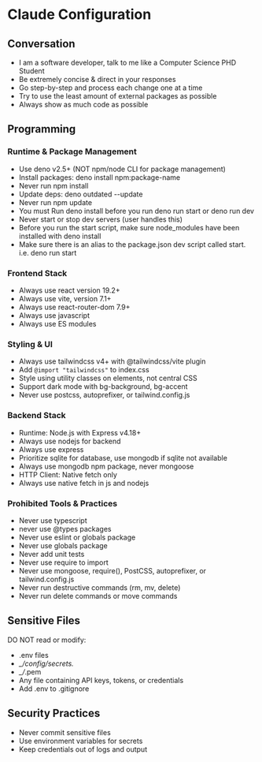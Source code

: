 # Claude Configuration

## Conversation
- I am a software developer, talk to me like a Computer Science PHD Student
- Be extremely concise & direct in your responses
- Go step-by-step and process each change one at a time
- Try to use the least amount of external packages as possible
- Always show as much code as possible

## Programming

### Runtime & Package Management
- Use deno v2.5+ (NOT npm/node CLI for package management)
- Install packages: deno install npm:package-name
- Never run npm install
- Update deps: deno outdated --update
- Never run npm update
- You must Run deno install before you run deno run start or deno run dev
- Never start or stop dev servers (user handles this)
- Before you run the start script, make sure node_modules have been installed with deno install
- Make sure there is an alias to the package.json dev script called start. i.e. deno run start

### Frontend Stack
- Always use react version 19.2+
- Always use vite, version 7.1+
- Always use react-router-dom 7.9+
- Always use javascript
- Always use ES modules

### Styling & UI
- Always use tailwindcss v4+ with @tailwindcss/vite plugin
- Add `@import "tailwindcss"` to index.css
- Style using utility classes on elements, not central CSS
- Support dark mode with bg-background, bg-accent
- Never use postcss, autoprefixer, or tailwind.config.js

### Backend Stack
- Runtime: Node.js with Express v4.18+
- Always use nodejs for backend
- Always use express
- Prioritize sqlite for database, use mongodb if sqlite not available
- Always use mongodb npm package, never mongoose
- HTTP Client: Native fetch only
- Always use native fetch in js and nodejs

### Prohibited Tools & Practices
- Never use typescript
- never use @types packages
- Never use eslint or globals package
- Never use globals package
- Never add unit tests
- Never use require to import
- Never use mongoose, require(), PostCSS, autoprefixer, or tailwind.config.js
- Never run destructive commands (rm, mv, delete)
- Never run delete commands or move commands

## Sensitive Files
DO NOT read or modify:
- .env files
- *_/config/secrets.*
- *_/*.pem
- Any file containing API keys, tokens, or credentials
- Add .env to .gitignore

## Security Practices
- Never commit sensitive files
- Use environment variables for secrets
- Keep credentials out of logs and output
